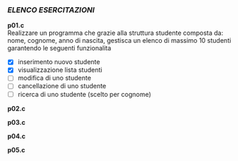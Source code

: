 ### *ELENCO ESERCITAZIONI*

**p01.c**  
Realizzare un programma che grazie alla struttura studente
composta da: nome, cognome, anno di nascita, gestisca un
elenco di massimo 10 studenti garantendo le seguenti funzionalita
- [x] inserimento nuovo studente
- [x] visualizzazione lista studenti
- [ ] modifica di uno studente
- [ ] cancellazione di uno studente
- [ ] ricerca di uno studente (scelto per cognome)

**p02.c**  


**p03.c**  


**p04.c**  


**p05.c**  
